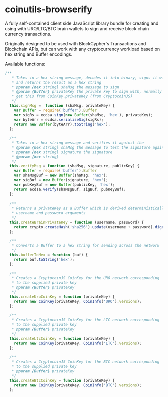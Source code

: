 coinutils-browserify
====================

A fully self-contained client side JavaScript library bundle for creating and using with URO/LTC/BTC brain wallets to sign and receive block chain currency transactions.

Originally designed to be used with BlockCypher's Transactions and Blockchain APIs, but can work with any cryptocurrency workload based on hex string and Buffer encodings.


Available functions:

```javascript
/**
   * Takes in a hex string message, decodes it into binary, signs it with ECDSA, 
   * and returns the result as a hex string
   * @param {hex string} shaMsg the message to sign
   * @param {Buffer} privateKey the private key to sign with, normally you would 
   * get this from CoinKey.privateKey (from CryptocoinJS)
   */
  this.signMsg =  function (shaMsg, privateKey) {
    var Buffer = require('buffer').Buffer
    var sigRs = ecdsa.sign(new Buffer(shaMsg, 'hex'), privateKey);
    var byteArr = ecdsa.serializeSig(sigRs);
    return new Buffer(byteArr).toString('hex');
  };
    
  /**
   * Takes in a hex string message and verifies it against the 
   * @param {hex string} shaMsg the message to test the signature against
   * @param {hex string} signature the signature 
   * @param {hex string} 
   */
  this.verifyMsg = function (shaMsg, signature, publicKey) {
    var Buffer = require('buffer').Buffer
    var shaMsgBuf = new Buffer(shaMsg, 'hex');
    var sigBuf = new Buffer(signature, 'hex');
    var pubKeyBuf = new Buffer(publicKey, 'hex');
    return ecdsa.verify(shaMsgBuf, sigBuf, pubKeyBuf);
  };
    
  /**
   * Returns a privateKey as a Buffer which is derived deterministically the 
   * username and password arguments
   */
  this.createBrainPrivateKey = function (username, password) {
    return crypto.createHash('sha256').update(username + password).digest();
  };
    
  /**
   * Converts a Buffer to a hex string for sending across the network
   */    
  this.bufferToHex = function (buf) {
    return buf.toString('hex');
  };
    
  /**
   * Creates a CryptocoinJS CoinKey for the URO network corresponding 
   * to the supplied private key 
   * @param {Buffer} privateKey
   */
  this.createUroCoinKey = function (privateKey) {
    return new CoinKey(privateKey, CoinInfo('URO').versions);
  };
    
  /**
   * Creates a CryptocoinJS CoinKey for the LTC network corresponding 
   * to the supplied private key 
   * @param {Buffer} privateKey
   */
  this.createLtcCoinKey = function (privateKey) {
    return new CoinKey(privateKey, CoinInfo('LTC').versions);
  };
    
  /**
   * Creates a CryptocoinJS CoinKey for the BTC network corresponding 
   * to the supplied private key 
   * @param {Buffer} privateKey
   */
  this.createBtcCoinKey = function (privateKey) {
    return new CoinKey(privateKey, CoinInfo('BTC').versions);
  };
```
